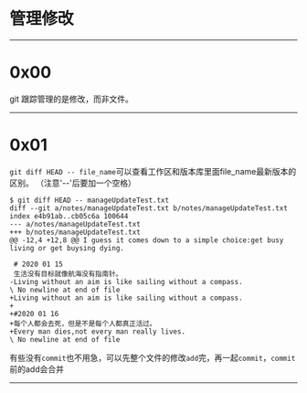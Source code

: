 
管理修改
=
------

# 0x00 
git 跟踪管理的是修改，而非文件。

------

# 0x01
`git diff HEAD -- file_name`可以查看工作区和版本库里面file_name最新版本的区别。
（注意'--'后要加一个空格）
```
$ git diff HEAD -- manageUpdateTest.txt
diff --git a/notes/manageUpdateTest.txt b/notes/manageUpdateTest.txt
index e4b91ab..cb05c6a 100644
--- a/notes/manageUpdateTest.txt
+++ b/notes/manageUpdateTest.txt
@@ -12,4 +12,8 @@ I guess it comes down to a simple choice:get busy living or get buysing dying.

 # 2020 01 15
 生活没有目标就像航海没有指南针。
-Living without an aim is like sailing without a compass.
\ No newline at end of file
+Living without an aim is like sailing without a compass.
+
+#2020 01 16
+每个人都会去死，但是不是每个人都真正活过。
+Every man dies,not every man really lives.
\ No newline at end of file
```
有些没有`commit`也不用急，可以先整个文件的修改`add`完，再一起`commit`，`commit`前的add会合并

------

